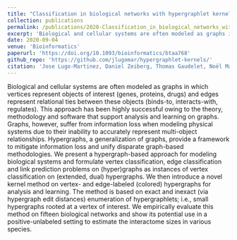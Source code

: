 ```yaml
---
title: "Classification in biological networks with hypergraphlet kernels"
collection: publications
permalink: /publications/2020-Classification_in_biological_networks_with_hypergraphlet_kernels
excerpt: 'Biological and cellular systems are often modeled as graphs in which vertices represent objects of interest (genes, proteins, drugs) and edges represent relational ties between these objects (binds-to, interacts-with, regulates). This approach has been highly successful owing to the theory, methodology and software that support analysis and learning on graphs. Graphs, however, suffer from information loss when modeling physical systems due to their inability to accurately represent multi-object relationships. Hypergraphs, a generalization of graphs, provide a framework to mitigate information loss and unify disparate graph-based methodologies. We present a hypergraph-based approach for modeling biological systems and formulate vertex classification, edge classification and link prediction problems on (hyper)graphs as instances of vertex classification on (extended, dual) hypergraphs. We then introduce a novel kernel method on vertex- and edge-labeled (colored) hypergraphs for analysis and learning. The method is based on exact and inexact (via hypergraph edit distances) enumeration of hypergraphlets; i.e., small hypergraphs rooted at a vertex of interest. We empirically evaluate this method on fifteen biological networks and show its potential use in a positive-unlabeled setting to estimate the interactome sizes in various species.'
date: 2020-09-04
venue: 'Bioinformatics'
paperurl: 'https://doi.org/10.1093/bioinformatics/btaa768'
github_repo: 'https://github.com/jlugomar/hypergraphlet-kernels/'
citation: 'Jose Lugo-Martinez, Daniel Zeiberg, Thomas Gaudelet, Noël Malod-Dognin, Nataša Pržulj, Predrag Radivojac. Classification in biological networks with hypergraphlet kernels. Bioinformatics'
---
```

Biological and cellular systems are often modeled as graphs in which vertices represent objects of interest (genes, proteins, drugs) and edges represent relational ties between these objects (binds-to, interacts-with, regulates). This approach has been highly successful owing to the theory, methodology and software that support analysis and learning on graphs. Graphs, however, suffer from information loss when modeling physical systems due to their inability to accurately represent multi-object relationships. Hypergraphs, a generalization of graphs, provide a framework to mitigate information loss and unify disparate graph-based methodologies. We present a hypergraph-based approach for modeling biological systems and formulate vertex classification, edge classification and link prediction problems on (hyper)graphs as instances of vertex classification on (extended, dual) hypergraphs. We then introduce a novel kernel method on vertex- and edge-labeled (colored) hypergraphs for analysis and learning. The method is based on exact and inexact (via hypergraph edit distances) enumeration of hypergraphlets; i.e., small hypergraphs rooted at a vertex of interest. We empirically evaluate this method on fifteen biological networks and show its potential use in a positive-unlabeled setting to estimate the interactome sizes in various species.